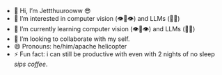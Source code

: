 - 👋 Hi, I’m Jettthuurooww 😎
- 👀 I’m interested in computer vision (👁️🤖👁️) and LLMs (🤖🙊)
- 🌱 I’m currently learning computer vision (👁️🤖👁️) and LLMs (🤖🙊)
- 💞️ I’m looking to collaborate with my self.
- 😄 Pronouns: he/him/apache helicopter
- ⚡ Fun fact: i can still be productive with even with 2 nights of no sleep *sips coffee*. 

<!---
JbSante/JbSante is a ✨ special ✨ repository because its `README.md` (this file) appears on your GitHub profile.
You can click the Preview link to take a look at your changes.
--->

